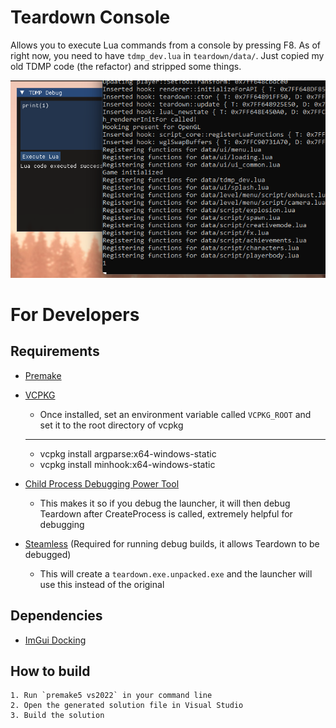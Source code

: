# Teardown Console
Allows you to execute Lua commands from a console by pressing F8.
As of right now, you need to have `tdmp_dev.lua` in `teardown/data/`. Just copied my old TDMP code (the refactor) and stripped some things.

![](images/image.png)

# For Developers

## Requirements
- [Premake](https://premake.github.io/)
- [VCPKG](https://vcpkg.io/en/)
  - Once installed, set an environment variable called `VCPKG_ROOT` and set it to the root directory of vcpkg
  -----------------------------------------------------------------
  - vcpkg install argparse:x64-windows-static
  - vcpkg install minhook:x64-windows-static

- [Child Process Debugging Power Tool](https://marketplace.visualstudio.com/items?itemName=vsdbgplat.MicrosoftChildProcessDebuggingPowerTool)
  - This makes it so if you debug the launcher, it will then debug Teardown after CreateProcess is called, extremely helpful for debugging

- [Steamless](https://github.com/atom0s/Steamless/releases) (Required for running debug builds, it allows Teardown to be debugged)
  - This will create a `teardown.exe.unpacked.exe` and the launcher will use this instead of the original

## Dependencies
- [ImGui Docking](https://github.com/ocornut/imgui/tree/docking)

## How to build
```
1. Run `premake5 vs2022` in your command line
2. Open the generated solution file in Visual Studio
3. Build the solution
```